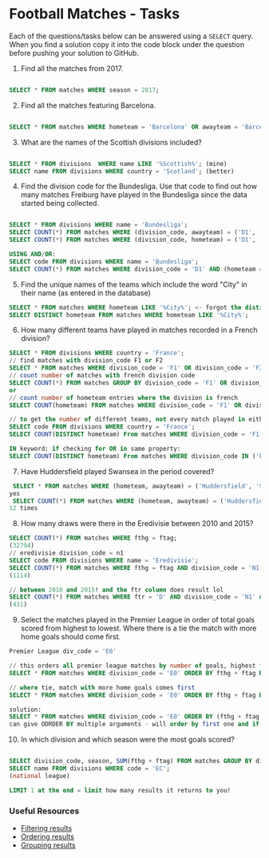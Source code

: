 # Football Matches - Tasks

Each of the questions/tasks below can be answered using a `SELECT` query. When you find a solution copy it into the code block under the question before pushing your solution to GitHub.

1) Find all the matches from 2017.

```sql

SELECT * FROM matches WHERE season = 2017;

```

2) Find all the matches featuring Barcelona.

```sql

SELECT * FROM matches WHERE hometeam = 'Barcelona' OR awayteam = 'Barcelona';

```

3) What are the names of the Scottish divisions included?

```sql

SELECT * FROM divisions  WHERE name LIKE '%Scottish%'; (mine)
SELECT name FROM divisions WHERE country = 'Scotland'; (better)

```

4) Find the division code for the Bundesliga. Use that code to find out how many matches Freiburg have played in the Bundesliga since the data started being collected.

```sql

SELECT * FROM divisions WHERE name = 'Bundesliga';
SELECT COUNT(*) FROM matches WHERE (division_code, awayteam) = ('D1', 'Freiburg'); (187)
SELECT COUNT(*) FROM matches WHERE (division_code, hometeam) = ('D1', 'Freiburg'); (187)

USING AND/OR:  
SELECT code FROM divisions WHERE name = 'Bundesliga';
SELECT COUNT(*) FROM matches WHERE division_code = 'D1' AND (hometeam = 'Freiburg' or awayteam = 'Freiburg'); (374)

```

5) Find the unique names of the teams which include the word "City" in their name (as entered in the database)

```sql
SELECT * FROM matches WHERE hometeam LIKE '%City%'; <- forgot the distinct! 
SELECT DISTINCT hometeam FROM matches WHERE hometeam LIKE '%City%';

```

6) How many different teams have played in matches recorded in a French division?

```sql
SELECT * FROM divisions WHERE country = 'France';
// find matches with division_code F1 or F2 
SELECT * FROM matches WHERE division_code = 'F1' OR division_code = 'F2';
// count number of matches with french division code
SELECT COUNT(*) FROM matches GROUP BY division_code = 'F1' OR division_code = 'F2';
or 
// count number of hometeam entries where the division is french 
SELECT COUNT(hometeam) FROM matches WHERE division_code = 'F1' OR division_code = 'F2'; (11959)

// to get the number of different teams, not every match played in either league 
SELECT code FROM divisions WHERE country = 'France';
SELECT COUNT(DISTINCT hometeam) From matches WHERE division_code = 'F1' OR division_code = 'F2'; (61)

IN keyword: if checking for OR in same property:
SELECT COUNT(DISTINCT hometeam) From matches WHERE division_code IN ('F1', 'F2');

```

7) Have Huddersfield played Swansea in the period covered?

```sql
 SELECT * FROM matches WHERE (hometeam, awayteam) = ('Huddersfield', 'Swansea') or (hometeam, awayteam) = ('Swansea', 'Huddersfield');
yes 
 SELECT COUNT(*) FROM matches WHERE (hometeam, awayteam) = ('Huddersfield', 'Swansea') or (hometeam, awayteam) = ('Swansea', 'Huddersfield');
12 times 
```

8) How many draws were there in the Eredivisie between 2010 and 2015?

```sql
SELECT COUNT(*) FROM matches WHERE fthg = ftag;
(32794)
// eredivisie division_code = n1
SELECT code FROM divisions WHERE name = 'Eredivisie'; 
SELECT COUNT(*) FROM matches WHERE fthg = ftag AND division_code = 'N1';
(1114)

// between 2010 and 2015! and the ftr column does result lol 
SELECT COUNT(*) FROM matches WHERE ftr = 'D' AND division_code = 'N1' AND season BETWEEN 2010 AND 2015;
(431)
```

9) Select the matches played in the Premier League in order of total goals scored from highest to lowest. Where there is a tie the match with more home goals should come first.

```sql
Premier League div_code = 'E0'

// this orders all premier league matches by number of goals, highest first 
SELECT * FROM matches WHERE division_code = 'E0' ORDER BY fthg + ftag DESC; 

// where tie, match with more home goals comes first
SELECT * FROM matches WHERE division_code = 'E0' ORDER BY fthg + ftag DESC; 

solution: 
SELECT * FROM matches WHERE division_code = 'E0' ORDER BY (fthg + ftag, fthg) DESC;
can give ODRDER BY multiple arguments - will order by first one and if tie, order by the second one (the argument after the comma)
```

10) In which division and which season were the most goals scored?

```sql

SELECT division_code, season, SUM(fthg + ftag) FROM matches GROUP BY division_code, season ORDER BY SUM DESC;
SELECT name FROM divisions WHERE code = 'EC';
(national league)

LIMIT 1 at the end = limit how many results it returns to you! 
```

### Useful Resources

- [Filtering results](https://www.w3schools.com/sql/sql_where.asp)
- [Ordering results](https://www.w3schools.com/sql/sql_orderby.asp)
- [Grouping results](https://www.w3schools.com/sql/sql_groupby.asp)